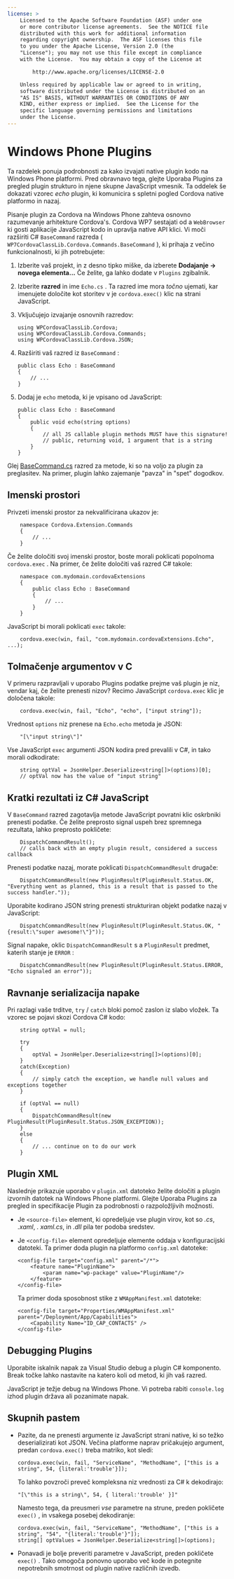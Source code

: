 ```yaml
---
license: >
    Licensed to the Apache Software Foundation (ASF) under one
    or more contributor license agreements.  See the NOTICE file
    distributed with this work for additional information
    regarding copyright ownership.  The ASF licenses this file
    to you under the Apache License, Version 2.0 (the
    "License"); you may not use this file except in compliance
    with the License.  You may obtain a copy of the License at

        http://www.apache.org/licenses/LICENSE-2.0

    Unless required by applicable law or agreed to in writing,
    software distributed under the License is distributed on an
    "AS IS" BASIS, WITHOUT WARRANTIES OR CONDITIONS OF ANY
    KIND, either express or implied.  See the License for the
    specific language governing permissions and limitations
    under the License.
---
```


# Windows Phone Plugins

Ta razdelek ponuja podrobnosti za kako izvajati native plugin kodo na Windows Phone platformi. Pred obravnavo tega, glejte Uporaba Plugins za pregled plugin strukturo in njene skupne JavaScript vmesnik. Ta oddelek še dokazati vzorec *echo* plugin, ki komunicira s spletni pogled Cordova native platformo in nazaj.

Pisanje plugin za Cordova na Windows Phone zahteva osnovno razumevanje arhitekture Cordova's. Cordova WP7 sestajati od a `WebBrowser` ki gosti aplikacije JavaScript kodo in upravlja native API klici. Vi moči razširiti C# `BaseCommand` razreda ( `WP7CordovaClassLib.Cordova.Commands.BaseCommand` ), ki prihaja z večino funkcionalnosti, ki jih potrebujete:

1.  Izberite vaš projekt, in z desno tipko miške, da izberete **Dodajanje → novega elementa...** Če želite, ga lahko dodate v `Plugins` zgibalnik.

2.  Izberite **razred** in ime `Echo.cs` . Ta razred ime mora *točno* ujemati, kar imenujete določite kot storitev v je `cordova.exec()` klic na strani JavaScript.

3.  Vključujejo izvajanje osnovnih razredov:
    
        using WPCordovaClassLib.Cordova;
        using WPCordovaClassLib.Cordova.Commands;
        using WPCordovaClassLib.Cordova.JSON;
        

4.  Razširiti vaš razred iz `BaseCommand` :
    
        public class Echo : BaseCommand
        {
            // ...
        }
        

5.  Dodaj je `echo` metoda, ki je vpisano od JavaScript:
    
        public class Echo : BaseCommand
        {
            public void echo(string options)
            {
                // all JS callable plugin methods MUST have this signature!
                // public, returning void, 1 argument that is a string
            }
        }
        

Glej [BaseCommand.cs][1] razred za metode, ki so na voljo za plugin za preglasitev. Na primer, plugin lahko zajemanje "pavza" in "spet" dogodkov.

 [1]: https://github.com/apache/cordova-wp7/blob/master/templates/standalone/cordovalib/Commands/BaseCommand.cs

## Imenski prostori

Privzeti imenski prostor za nekvalificirana ukazov je:

        namespace Cordova.Extension.Commands
        {
            // ...
        }
    

Če želite določiti svoj imenski prostor, boste morali poklicati popolnoma `cordova.exec` . Na primer, če želite določiti vaš razred C# takole:

        namespace com.mydomain.cordovaExtensions
        {
            public class Echo : BaseCommand
            {
                // ...
            }
        }
    

JavaScript bi morali poklicati `exec` takole:

        cordova.exec(win, fail, "com.mydomain.cordovaExtensions.Echo", ...);
    

## Tolmačenje argumentov v C

V primeru razpravljali v uporabo Plugins podatke prejme vaš plugin je niz, vendar kaj, če želite prenesti nizov? Recimo JavaScript `cordova.exec` klic je določena takole:

        cordova.exec(win, fail, "Echo", "echo", ["input string"]);
    

Vrednost `options` niz prenese na `Echo.echo` metoda je JSON:

        "[\"input string\"]"
    

Vse JavaScript `exec` argumenti JSON kodira pred prevalili v C#, in tako morali odkodirate:

        string optVal = JsonHelper.Deserialize<string[]>(options)[0];
        // optVal now has the value of "input string"
    

## Kratki rezultati iz C# JavaScript

V `BaseCommand` razred zagotavlja metode JavaScript povratni klic oskrbniki prenesti podatke. Če želite preprosto signal uspeh brez spremnega rezultata, lahko preprosto pokličete:

        DispatchCommandResult();
        // calls back with an empty plugin result, considered a success callback
    

Prenesti podatke nazaj, morate poklicati `DispatchCommandResult` drugače:

        DispatchCommandResult(new PluginResult(PluginResult.Status.OK, "Everything went as planned, this is a result that is passed to the success handler."));
    

Uporabite kodirano JSON string prenesti strukturiran objekt podatke nazaj v JavaScript:

        DispatchCommandResult(new PluginResult(PluginResult.Status.OK, "{result:\"super awesome!\"}"));
    

Signal napake, oklic `DispatchCommandResult` s a `PluginResult` predmet, katerih stanje je `ERROR` :

        DispatchCommandResult(new PluginResult(PluginResult.Status.ERROR, "Echo signaled an error"));
    

## Ravnanje serializacija napake

Pri razlagi vaše trditve, `try` / `catch` bloki pomoč zaslon iz slabo vložek. Ta vzorec se pojavi skozi Cordova C# kodo:

        string optVal = null;
    
        try
        {
            optVal = JsonHelper.Deserialize<string[]>(options)[0];
        }
        catch(Exception)
        {
            // simply catch the exception, we handle null values and exceptions together
        }
    
        if (optVal == null)
        {
            DispatchCommandResult(new PluginResult(PluginResult.Status.JSON_EXCEPTION));
        }
        else
        {
            // ... continue on to do our work
        }
    

## Plugin XML

Naslednje prikazuje uporabo v `plugin.xml` datoteko želite določiti a plugin izvornih datotek na Windows Phone platformi. Glejte Uporaba Plugins za pregled in specifikacije Plugin za podrobnosti o razpoložljivih možnosti.

*   Je `<source-file>` element, ki opredeljuje vse plugin virov, kot so *.cs*, *.xaml*, *. xaml.cs*, in *.dll* pila ter podoba sredstev.

*   Je `<config-file>` element opredeljuje elemente oddaja v konfiguracijski datoteki. Ta primer doda plugin na platformo `config.xml` datoteke:
    
        <config-file target="config.xml" parent="/*">
            <feature name="PluginName">
                <param name="wp-package" value="PluginName"/>
            </feature>
        </config-file>
        
    
    Ta primer doda sposobnost stike z `WMAppManifest.xml` datoteke:
    
        <config-file target="Properties/WMAppManifest.xml" parent="/Deployment/App/Capabilities">
            <Capability Name="ID_CAP_CONTACTS" />
        </config-file>
        

## Debugging Plugins

Uporabite iskalnik napak za Visual Studio debug a plugin C# komponento. Break točke lahko nastavite na katero koli od metod, ki jih vaš razred.

JavaScript je težje debug na Windows Phone. Vi potreba rabiti `console.log` izhod plugin država ali pozanimate napak.

## Skupnih pastem

*   Pazite, da ne prenesti argumente iz JavaScript strani native, ki so težko deserializirati kot JSON. Večina platforme naprav pričakujejo argument, predan `cordova.exec()` treba matriko, kot sledi:
    
        cordova.exec(win, fail, "ServiceName", "MethodName", ["this is a string", 54, {literal:'trouble'}]);
        
    
    To lahko povzroči preveč kompleksna niz vrednosti za C# k dekodirajo:
    
        "[\"this is a string\", 54, { literal:'trouble' }]"
        
    
    Namesto tega, da preusmeri *vse* parametre na strune, preden pokličete `exec()` , in vsakega posebej dekodiranje:
    
        cordova.exec(win, fail, "ServiceName", "MethodName", ["this is a string", "54", "{literal:'trouble'}"]);
        string[] optValues = JsonHelper.Deserialize<string[]>(options);
        

*   Ponavadi je bolje preveriti parametre v JavaScript, preden pokličete `exec()` . Tako omogoča ponovno uporabo več kode in potegnite nepotrebnih smotrnost od plugin native različnih izvedb.